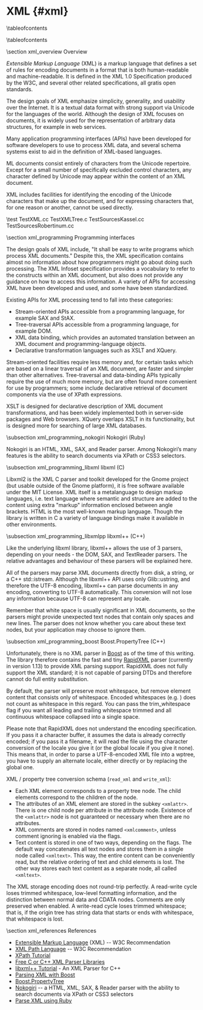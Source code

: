 
XML    {#xml}
===

\tableofcontents

\tableofcontents

\section xml_overview Overview

*Extensible Markup Language* (XML) is a markup language that defines a set of rules for encoding documents in a format that is both human-readable and machine-readable. It is defined in the XML 1.0 Specification produced by the W3C, and several other related specifications, all gratis open standards.

The design goals of XML emphasize simplicity, generality, and usability over the Internet. It is a textual data format with strong support via Unicode for the languages of the world. Although the design of XML focuses on documents, it is widely used for the representation of arbitrary data structures, for example in web services.

Many application programming interfaces (APIs) have been developed for software developers to use to process XML data, and several schema systems exist to aid in the definition of XML-based languages.

ML documents consist entirely of characters from the Unicode repertoire. Except for a small number of specifically excluded control characters, any character defined by Unicode may appear within the content of an XML document.

XML includes facilities for identifying the encoding of the Unicode characters that make up the document, and for expressing characters that, for one reason or another, cannot be used directly.

\test TestXML.cc TestXMLTree.c TestSourcesKassel.cc TestSourcesRobertinum.cc

\section xml_programming Programming interfaces

The design goals of XML include, "It shall be easy to write programs which process XML documents." Despite this, the XML specification contains almost no information about how programmers might go about doing such processing. The XML Infoset specification provides a vocabulary to refer to the constructs within an XML document, but also does not provide any guidance on how to access this information. A variety of APIs for accessing XML have been developed and used, and some have been standardized.

Existing APIs for XML processing tend to fall into these categories:

- Stream-oriented APIs accessible from a programming language, for example SAX and StAX.
- Tree-traversal APIs accessible from a programming language, for example DOM.
- XML data binding, which provides an automated translation between an XML document and programming-language objects.
- Declarative transformation languages such as XSLT and XQuery.

Stream-oriented facilities require less memory and, for certain tasks which are based on a linear traversal of an XML document, are faster and simpler than other alternatives. Tree-traversal and data-binding APIs typically require the use of much more memory, but are often found more convenient for use by programmers; some include declarative retrieval of document components via the use of XPath expressions.

XSLT is designed for declarative description of XML document transformations, and has been widely implemented both in server-side packages and Web browsers. XQuery overlaps XSLT in its functionality, but is designed more for searching of large XML databases.

\subsection xml_programming_nokogiri Nokogiri (Ruby)

Nokogiri is an HTML, XML, SAX, and Reader parser. Among Nokogiri’s many features is the ability to search documents via XPath or CSS3 selectors.

\subsection xml_programming_libxml libxml (C)

Libxml2 is the XML C parser and toolkit developed for the Gnome project (but usable outside of the Gnome platform), it is free software available under the MIT License. XML itself is a metalanguage to design markup languages, i.e. text language where semantic and structure are added to the content using extra "markup" information enclosed between angle brackets. HTML is the most well-known markup language. Though the library is written in C a variety of language bindings make it available in other environments.

\subsection xml_programming_libxmlpp libxml++ (C++)

Like the underlying libxml library, libxml++ allows the use of 3 parsers, depending on your needs - the DOM, SAX, and TextReader parsers. The relative advantages and behaviour of these parsers will be explained here.

All of the parsers may parse XML documents directly from disk, a string, or a C++ std::istream. Although the libxml++ API uses only Glib::ustring, and therefore the UTF-8 encoding, libxml++ can parse documents in any encoding, converting to UTF-8 automatically. This conversion will not lose any information because UTF-8 can represent any locale.

Remember that white space is usually significant in XML documents, so the parsers might provide unexpected text nodes that contain only spaces and new lines. The parser does not know whether you care about these text nodes, but your application may choose to ignore them.

\subsection xml_programming_boost Boost.PropertyTree (C++)

Unfortunately, there is no XML parser in [Boost](http://www.boost.org) as of the time of this writing. The library therefore contains the fast and tiny [RapidXML](http://rapidxml.sourceforge.net) parser (currently in version 1.13) to provide XML parsing support. RapidXML does not fully support the XML standard; it is not capable of parsing DTDs and therefore cannot do full entity substitution.

By default, the parser will preserve most whitespace, but remove element content that consists only of whitespace. Encoded whitespaces (e.g. &#32;) does not count as whitespace in this regard. You can pass the trim_whitespace flag if you want all leading and trailing whitespace trimmed and all continuous whitespace collapsed into a single space.

Please note that RapidXML does not understand the encoding specification. If you pass it a character buffer, it assumes the data is already correctly encoded; if you pass it a filename, it will read the file using the character conversion of the locale you give it (or the global locale if you give it none). This means that, in order to parse a UTF-8-encoded XML file into a wptree, you have to supply an alternate locale, either directly or by replacing the global one.

XML / property tree conversion schema (`read_xml` and `write_xml`):

  - Each XML element corresponds to a property tree node. The child elements correspond to the children of the node.
  - The attributes of an XML element are stored in the subkey `<xmlattr>`. There is one child node per attribute in the attribute node. Existence of the `<xmlattr>` node is not guaranteed or necessary when there are no attributes.
  - XML comments are stored in nodes named `<xmlcomment>`, unless comment ignoring is enabled via the flags.
  - Text content is stored in one of two ways, depending on the flags. The default way concatenates all text nodes and stores them in a single node called `<xmltext>`. This way, the entire content can be conveniently read, but the relative ordering of text and child elements is lost. The other way stores each text content as a separate node, all called `<xmltext>`.

The XML storage encoding does not round-trip perfectly. A read-write cycle loses trimmed whitespace, low-level formatting information, and the distinction between normal data and CDATA nodes. Comments are only preserved when enabled. A write-read cycle loses trimmed whitespace; that is, if the origin tree has string data that starts or ends with whitespace, that whitespace is lost.

\section xml_references References

  - [Extensible Markup Language](http://www.w3.org/TR/xml) (XML) -- W3C Recommendation
  - [XML Path Language](http://www.w3.org/TR/xpath) -- W3C Recommendation
  - [XPath Tutorial](http://www.w3schools.com/xpath/default.asp)
  - [Free C or C++ XML Parser Libraries](http://lars.ruoff.free.fr/xmlcpp)
  - [libxml++ Tutorial](http://developer.gnome.org/libxml++-tutorial/stable) - An XML Parser for C++
  - [Parsing XML with Boost](http://akrzemi1.wordpress.com/2011/07/13/parsing-xml-with-boost)
  - [Boost.PropertyTree](http://www.boost.org/doc/libs/1_50_0/doc/html/property_tree.html)
  - [Nokogiri](http://nokogiri.org) -- a HTML, XML, SAX, & Reader parser with the ability to search documents via XPath or CSS3 selectors
  - [Parse XML using Ruby](http://developer.yahoo.com/ruby/ruby-xml.html)
